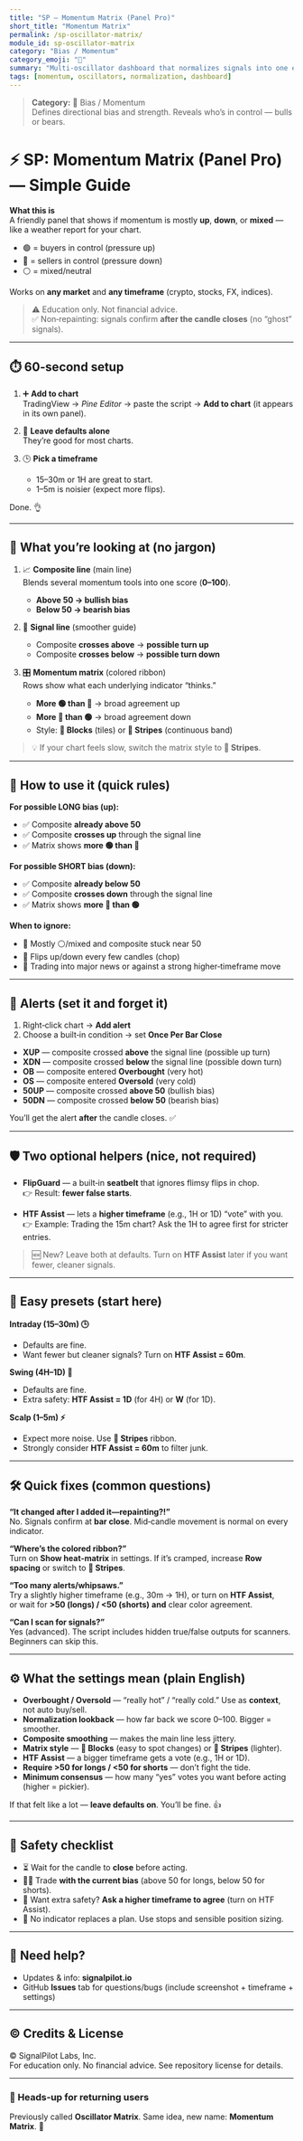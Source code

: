 ```yaml
---
title: "SP — Momentum Matrix (Panel Pro)"
short_title: "Momentum Matrix"
permalink: /sp-oscillator-matrix/
module_id: sp-oscillator-matrix
category: "Bias / Momentum"
category_emoji: "🧭"
summary: "Multi-oscillator dashboard that normalizes signals into one easy read."
tags: [momentum, oscillators, normalization, dashboard]
---
```



> **Category:** 🧭 Bias / Momentum  
> Defines directional bias and strength. Reveals who’s in control — bulls or bears.


# ⚡️ SP: Momentum Matrix (Panel Pro) — Simple Guide

**What this is**  
A friendly panel that shows if momentum is mostly **up**, **down**, or **mixed** — like a weather report for your chart.  
- 🟢 = buyers in control (pressure up)  
- 🔴 = sellers in control (pressure down)  
- ⚪️ = mixed/neutral

Works on **any market** and **any timeframe** (crypto, stocks, FX, indices).

> ⚠️ Education only. Not financial advice.  
> ✅ Non‑repainting: signals confirm **after the candle closes** (no “ghost” signals).

---

## ⏱️ 60‑second setup

1) ➕ **Add to chart**  
   TradingView → *Pine Editor* → paste the script → **Add to chart** (it appears in its own panel).

2) 🧰 **Leave defaults alone**  
   They’re good for most charts.

3) 🕒 **Pick a timeframe**  
   - 15–30m or 1H are great to start.  
   - 1–5m is noisier (expect more flips).

Done. 👌

---

## 👀 What you’re looking at (no jargon)

1) 📈 **Composite line** (main line)  
   Blends several momentum tools into one score (**0–100**).  
   - **Above 50 → bullish bias**  
   - **Below 50 → bearish bias**

2) 🧭 **Signal line** (smoother guide)  
   - Composite **crosses above** → **possible turn up**  
   - Composite **crosses below** → **possible turn down**

3) 🎛️ **Momentum matrix** (colored ribbon)  
   Rows show what each underlying indicator “thinks.”  
   - **More 🟢 than 🔴** → broad agreement up  
   - **More 🔴 than 🟢** → broad agreement down  
   - Style: **🧱 Blocks** (tiles) or **🧵 Stripes** (continuous band)

> 💡 If your chart feels slow, switch the matrix style to **🧵 Stripes**.

---

## 🎯 How to use it (quick rules)

**For possible LONG bias (up):**  
- ✅ Composite **already above 50**  
- ✅ Composite **crosses up** through the signal line  
- ✅ Matrix shows **more 🟢 than 🔴**

**For possible SHORT bias (down):**  
- ✅ Composite **already below 50**  
- ✅ Composite **crosses down** through the signal line  
- ✅ Matrix shows **more 🔴 than 🟢**

**When to ignore:**  
- 🚫 Mostly ⚪️/mixed and composite stuck near 50  
- 🚫 Flips up/down every few candles (chop)  
- 🚫 Trading into major news or against a strong higher‑timeframe move

---

## 🔔 Alerts (set it and forget it)

1) Right‑click chart → **Add alert**  
2) Choose a built‑in condition → set **Once Per Bar Close**

- **XUP** — composite crossed **above** the signal line (possible up turn)  
- **XDN** — composite crossed **below** the signal line (possible down turn)  
- **OB** — composite entered **Overbought** (very hot)  
- **OS** — composite entered **Oversold** (very cold)  
- **50UP** — composite crossed **above 50** (bullish bias)  
- **50DN** — composite crossed **below 50** (bearish bias)

You’ll get the alert **after** the candle closes. ✅

---

## 🛡️ Two optional helpers (nice, not required)

- **FlipGuard** — a built‑in **seatbelt** that ignores flimsy flips in chop.  
  👉 Result: **fewer false starts**.

- **HTF Assist** — lets a **higher timeframe** (e.g., 1H or 1D) “vote” with you.  
  👉 Example: Trading the 15m chart? Ask the 1H to agree first for stricter entries.

> 🆕 New? Leave both at defaults. Turn on **HTF Assist** later if you want fewer, cleaner signals.

---

## 🧪 Easy presets (start here)

**Intraday (15–30m) 🕒**  
- Defaults are fine.  
- Want fewer but cleaner signals? Turn on **HTF Assist = 60m**.

**Swing (4H–1D) 📆**  
- Defaults are fine.  
- Extra safety: **HTF Assist = 1D** (for 4H) or **W** (for 1D).

**Scalp (1–5m) ⚡**  
- Expect more noise. Use **🧵 Stripes** ribbon.  
- Strongly consider **HTF Assist = 60m** to filter junk.

---

## 🛠️ Quick fixes (common questions)

**“It changed after I added it—repainting?!”**  
No. Signals confirm at **bar close**. Mid‑candle movement is normal on every indicator.

**“Where’s the colored ribbon?”**  
Turn on **Show heat‑matrix** in settings. If it’s cramped, increase **Row spacing** or switch to **🧵 Stripes**.

**“Too many alerts/whipsaws.”**  
Try a slightly higher timeframe (e.g., 30m → 1H), or turn on **HTF Assist**,  
or wait for **>50 (longs) / <50 (shorts)** **and** clear color agreement.

**“Can I scan for signals?”**  
Yes (advanced). The script includes hidden true/false outputs for scanners. Beginners can skip this.

---

## ⚙️ What the settings mean (plain English)

- **Overbought / Oversold** — “really hot” / “really cold.” Use as **context**, not auto buy/sell.  
- **Normalization lookback** — how far back we score 0–100. Bigger = smoother.  
- **Composite smoothing** — makes the main line less jittery.  
- **Matrix style** — **🧱 Blocks** (easy to spot changes) or **🧵 Stripes** (lighter).  
- **HTF Assist** — a bigger timeframe gets a vote (e.g., 1H or 1D).  
- **Require >50 for longs / <50 for shorts** — don’t fight the tide.  
- **Minimum consensus** — how many “yes” votes you want before acting (higher = pickier).

If that felt like a lot — **leave defaults on**. You’ll be fine. 👍

---

## 🧾 Safety checklist

- ⏳ Wait for the candle to **close** before acting.  
- 🏄‍♂️ Trade **with the current bias** (above 50 for longs, below 50 for shorts).  
- 🧭 Want extra safety? **Ask a higher timeframe to agree** (turn on HTF Assist).  
- 🧯 No indicator replaces a plan. Use stops and sensible position sizing.

---

## 💬 Need help?

- Updates & info: **signalpilot.io**  
- GitHub **Issues** tab for questions/bugs (include screenshot + timeframe + settings)

---

## © Credits & License

© SignalPilot Labs, Inc.  
For education only. No financial advice. See repository license for details.

---

### 🔁 Heads‑up for returning users
Previously called **Oscillator Matrix**. Same idea, new name: **Momentum Matrix**. 🚀
